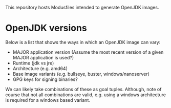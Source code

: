 This repository hosts Modusfiles intended to generate OpenJDK images.

# OpenJDK versions

Below is a list that shows the ways in which an OpenJDK image can vary:
- MAJOR application version
  (Assume the most recent version of a given MAJOR application is used?)
- Runtime (jdk vs jre)
- Architecture (e.g. amd64)
- Base image variants (e.g. bullseye, buster, windows/nanoserver)
- GPG keys for signing binaries?

We can likely take combinations of these as goal tuples.
Although, note of course that not all combinations are valid, e.g. using a windows architecture is required
for a windows based variant.
